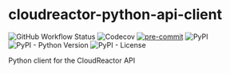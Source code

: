 # cloudreactor-python-api-client

![GitHub Workflow Status](https://img.shields.io/github/workflow/status/CloudReactor/cloudreactor-python-api-client/CI)
![Codecov](https://img.shields.io/codecov/c/github/CloudReactor/cloudreactor-python-api-client)
[![pre-commit](https://img.shields.io/badge/pre--commit-enabled-brightgreen?logo=pre-commit&logoColor=white)](https://github.com/pre-commit/pre-commit)
![PyPI](https://img.shields.io/pypi/v/cloudreactor-api-client)
![PyPI - Python Version](https://img.shields.io/pypi/pyversions/cloudreactor-api-client)
![PyPI - License](https://img.shields.io/pypi/l/cloudreactor-api-client)

Python client for the CloudReactor API

